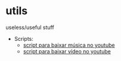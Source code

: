 # utils
useless/useful stuff


- Scripts:
   - [script para baixar música no youtube](https://github.com/Mateus987/utils/blob/main/song_downloader.py)
   - [script para baixar vídeo no youtube](https://github.com/Mateus987/utils/blob/main/video_downloader.py)

